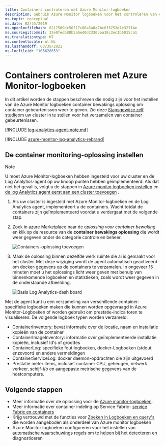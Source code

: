 ```yaml
---
title: Containers controleren met Azure Monitor-logboeken
description: Gebruik Azure Monitor logboeken voor het controleren van containers die worden uitgevoerd op Azure Service Fabric-clusters.
ms.topic: conceptual
ms.date: 02/25/2019
ms.openlocfilehash: 6217569dc50517c88a5a8a7bc0f3752e7e327f4e
ms.sourcegitcommit: 32e0fedb80b5a5ed0d2336cea18c3ec3b5015ca1
ms.translationtype: MT
ms.contentlocale: nl-NL
ms.lasthandoff: 03/30/2021
ms.locfileid: "105626653"
---
```

# <a name="monitor-containers-with-azure-monitor-logs"></a>Containers controleren met Azure Monitor-logboeken
 
In dit artikel worden de stappen beschreven die nodig zijn voor het instellen van de Azure Monitor logboeken container bewakings oplossing om container gebeurtenissen weer te geven. Zie deze [Stapsgewijze zelf studie](service-fabric-tutorial-monitoring-wincontainers.md)om uw cluster in te stellen voor het verzamelen van container gebeurtenissen. 

[!INCLUDE [log-analytics-agent-note.md](../../includes/log-analytics-agent-note.md)]

[!INCLUDE [azure-monitor-log-analytics-rebrand](../../includes/azure-monitor-log-analytics-rebrand.md)]

## <a name="set-up-the-container-monitoring-solution"></a>De container monitoring-oplossing instellen

> [!NOTE]
> U moet Azure Monitor-logboeken hebben ingesteld voor uw cluster en de Log Analytics-agent op uw knoop punten hebben geïmplementeerd. Als dat niet het geval is, volgt u de stappen in [Azure monitor logboeken instellen](service-fabric-diagnostics-oms-setup.md) en [de log Analytics agent eerst aan een cluster toevoegen](service-fabric-diagnostics-oms-agent.md) .

1. Als uw cluster is ingesteld met Azure Monitor-logboeken en de Log Analytics agent, implementeert u de containers. Wacht totdat de containers zijn geïmplementeerd voordat u verdergaat met de volgende stap.

2. Zoek in azure Marketplace naar de *oplossing voor container bewaking* en klik op de resource van de **container bewakings oplossing** die wordt weer gegeven onder de categorie controle en beheer.

    ![Containers-oplossing toevoegen](./media/service-fabric-diagnostics-event-analysis-oms/containers-solution.png)

3. Maak de oplossing binnen dezelfde werk ruimte die al is gemaakt voor het cluster. Met deze wijziging wordt de agent automatisch geactiveerd om docker-gegevens op de containers te verzamelen. In ongeveer 15 minuten moet u het oplossings licht weer geven met behulp van binnenkomende logboeken en statistieken, zoals wordt weer gegeven in de onderstaande afbeelding.

    ![Basis Log Analytics-dash board](./media/service-fabric-diagnostics-event-analysis-oms/oms-containers-dashboard.png)

Met de agent kunt u een verzameling van verschillende container-specifieke logboeken maken die kunnen worden opgevraagd in Azure Monitor-Logboeken of worden gebruikt om prestatie-indica toren te visualiseren. De volgende logboek typen worden verzameld:

* ContainerInventory: bevat informatie over de locatie, naam en installatie kopieën van de container
* ContainerImageInventory: informatie over geïmplementeerde installatie kopieën, inclusief Id's of groottes
* ContainerLog: specifieke fout logboeken, docker-Logboeken (stdout, enzovoort) en andere vermeldingen
* ContainerServiceLog: docker daemon-opdrachten die zijn uitgevoerd
* Prestatie meter items, inclusief container CPU, geheugen, netwerk verkeer, schijf-i/o en aangepaste metrische gegevens van de hostcomputers.



## <a name="next-steps"></a>Volgende stappen
* Meer informatie over de oplossing voor de [Azure monitor-logboeken](../azure-monitor/containers/containers.md).
* Meer informatie over container indeling op Service Fabric- [service Fabric en containers](service-fabric-containers-overview.md)
* Krijg vertrouwd met de functies voor [Zoeken in Logboeken en query's](../azure-monitor/logs/log-query-overview.md) die worden aangeboden als onderdeel van Azure monitor logboeken
* Azure Monitor logboeken configureren voor het instellen van [automatische waarschuwings](../azure-monitor/alerts/alerts-overview.md) regels om te helpen bij het detecteren en diagnosticeren

